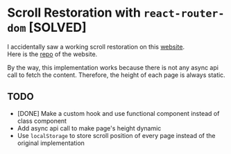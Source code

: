 # Scroll Restoration with `react-router-dom` [SOLVED]

I accidentally saw a working scroll restoration on this [website](https://wattenberger.com/blog/react-hooks).<br/>
Here is the [repo](https://github.com/Wattenberger/Wattenberger-2019) of the website.

By the way, this implementation works because there is not any async api call to fetch the content. Therefore, the height of each page is always static.

## TODO

- [DONE] Make a custom hook and use functional component instead of class component
- Add async api call to make page's height dynamic
- Use `localStorage` to store scroll position of every page instead of the original implementation
